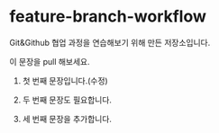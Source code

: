 # feature-branch-workflow

Git&Github 협업 과정을 연습해보기 위해 만든 저장소입니다.

이 문장을 pull 해보세요.

1. 첫 번째 문장입니다.(수정)

2. 두 번째 문장도 필요합니다.

3. 세 번째 문장을 추가합니다.
